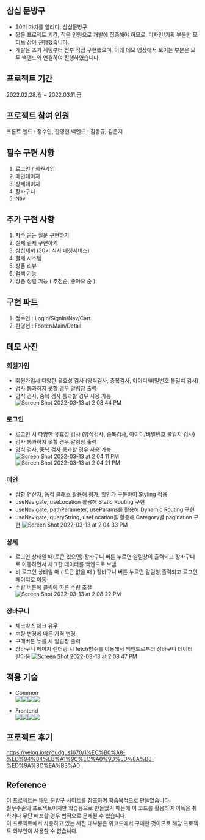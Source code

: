 ## 삼십 문방구
- 30기 가치를 알리다. 삼십문방구
- 짧은 프로젝트 기간, 적은 인원으로 개발에 집중해야 하므로, 디자인/기획 부분만 모티브 삼아 진행했습니다.
- 개발은 초기 세팅부터 전부 직접 구현했으며, 아래 데모 영상에서 보이는 부분은 모두 백앤드와 연결하여 진행하였습니다.

## 프로젝트 기간
2022.02.28.월 ~ 2022.03.11.금

## 프로젝트 참여 인원
프론트 엔드 : 정수인, 한영현
백엔드 : 김동규, 김은지

## 필수 구현 사항
1. 로그인 / 회원가입 
2. 메인페이지
3. 상세페이지 
4. 장바구니
5. Nav

## 추가 구현 사항
1. 자주 묻는 질문 구현하기
2. 실제 결제 구현하기
3. 삼십세끼 (30기 식사 매칭서비스)
4. 결제 시스템
5. 상품 리뷰
6. 검색 기능
7. 상품 정렬 기능 ( 추천순, 좋아요 순 )

## 구현 파트
1. 정수인 : Login/SignIn/Nav/Cart
2. 한영현 : Footer/Main/Detail

## 데모 사진
### 회원가입
- 회원가입시 다양한 유효성 검사 (양식검사, 중복검사, 아이디/비밀번호 불일치 검사)
- 검사 통과하지 못할 경우 알림창 출력
- 양식 검사, 중복 검사 통과할 경우 사용 가능
![Screen Shot 2022-03-13 at 2 03 44 PM](https://user-images.githubusercontent.com/88773996/158045999-2f652f56-9ecd-45bf-ab42-a0596d143b35.png)

### 로그인
- 로그인 시 다양한 유효성 검사 (양식검사, 중복검사, 아이디/비밀번호 불일치 검사)
- 검사 통과하지 못할 경우 알림창 출력
- 양식 검사, 중복 검사 통과할 경우 사용 가능
![Screen Shot 2022-03-13 at 2 04 11 PM](https://user-images.githubusercontent.com/88773996/158046001-eaf4bfad-0085-4ab1-91a4-a2dd0f4ca584.png)
![Screen Shot 2022-03-13 at 2 04 21 PM](https://user-images.githubusercontent.com/88773996/158046004-590c53c7-78c6-4c38-ad0b-563a7df88250.png)

### 메인
- 삼항 연산자, 동적 클래스 활용해 정가, 할인가 구분하여 Styling 적용
- useNavigate, useLocation 활용해 Static Routing 구현
- useNavigate, pathParameter, useParams를 활용해 Dynamic Routing 구현
- useNavigate, queryString, useLocation을 활용해 Category별 pagination 구현
![Screen Shot 2022-03-13 at 2 04 33 PM](https://user-images.githubusercontent.com/88773996/158046007-cd188b29-cf60-413e-871f-4b64eb45280a.png)

### 상세
- 로그인 상태일 때(토큰 있으면) 장바구니 버튼 누르면 알림창이 출력되고 장바구니로 이동하면서 체크한 데이터를 백엔드로 보냄
- 비 로그인 상태일 때 ( 토큰 없을 때 ) 장바구니 버튼 누르면 알림창 출력되고 로그인 페이지로 이동
- 수량 버튼에 클릭에 따른 수량 조절
![Screen Shot 2022-03-13 at 2 08 22 PM](https://user-images.githubusercontent.com/88773996/158046012-43161a8d-08f9-46dd-a060-21f003f83618.png)

### 장바구니
- 체크박스 체크 유무
- 수량 변경에 따른 가격 변경
- 구매버튼 누를 시 알림창 출력
- 장바구니 페이지 렌더링 시 fetch함수를 이용해서 백엔드로부터 장바구니 데이터 받아옴
![Screen Shot 2022-03-13 at 2 08 47 PM](https://user-images.githubusercontent.com/88773996/158046022-2fcae8a7-5f4b-49b7-aeff-988a2e62bd45.png)

## 적용 기술
- Common<br>
<img src="https://img.shields.io/badge/github-181717?style=for-the-badge&logo=github&logoColor=white"><img src="https://img.shields.io/badge/git-F05032?style=for-the-badge&logo=git&logoColor=white"><img src="https://img.shields.io/badge/Trello-%23026AA7.svg?style=for-the-badge&logo=Trello&logoColor=white"><img src="https://img.shields.io/badge/Slack-4A154B?style=for-the-badge&logo=slack&logoColor=white">

- Frontend<br>
<img src="https://img.shields.io/badge/html5-E34F26?style=for-the-badge&logo=html5&logoColor=white"><img src="https://img.shields.io/badge/css-1572B6?style=for-the-badge&logo=css3&logoColor=white"><img src="https://img.shields.io/badge/javascript-F7DF1E?style=for-the-badge&logo=javascript&logoColor=black"><img src="https://img.shields.io/badge/react-61DAFB?style=for-the-badge&logo=react&logoColor=black">

## 프로젝트 후기
https://velog.io/@dudgus1670/1%EC%B0%A8-%ED%94%84%EB%A1%9C%EC%A0%9D%ED%8A%B8-%ED%9A%8C%EA%B3%A0


## Reference
이 프로젝트는 배민 문방구 사이트를 참조하여 학습목적으로 만들었습니다.<br>
실무수준의 프로젝트이지만 학습용으로 만들었기 때문에 이 코드를 활용하여 이득을 취하거나 무단 배포할 경우 법적으로 문제될 수 있습니다.<br>
이 프로젝트에서 사용하고 있는 사진 대부분은 위코드에서 구매한 것이므로 해당 프로젝트 외부인이 사용할 수 없습니다.
